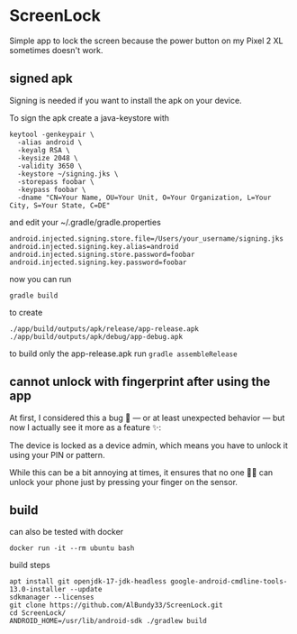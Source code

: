 # ScreenLock
Simple app to lock the screen because the power button on my Pixel 2 XL sometimes doesn't work.

## signed apk
Signing is needed if you want to install the apk on your device.

To sign the apk create a java-keystore with
```
keytool -genkeypair \
  -alias android \
  -keyalg RSA \
  -keysize 2048 \
  -validity 3650 \
  -keystore ~/signing.jks \
  -storepass foobar \
  -keypass foobar \
  -dname "CN=Your Name, OU=Your Unit, O=Your Organization, L=Your City, S=Your State, C=DE"
```

and edit your ~/.gradle/gradle.properties
```
android.injected.signing.store.file=/Users/your_username/signing.jks
android.injected.signing.key.alias=android
android.injected.signing.store.password=foobar
android.injected.signing.key.password=foobar
```

now you can run
```
gradle build
```
to create
```
./app/build/outputs/apk/release/app-release.apk
./app/build/outputs/apk/debug/app-debug.apk
```
to build only the app-release.apk run `gradle assembleRelease`

## cannot unlock with fingerprint after using the app
At first, I considered this a bug 🐛 — or at least unexpected behavior — but now I actually see it more as a feature ✨:

The device is locked as a device admin, which means you have to unlock it using your PIN or pattern.

While this can be a bit annoying at times, it ensures that no one 🕵️‍♂️ can unlock your phone just by pressing your finger on the sensor.

## build
can also be tested with docker
```
docker run -it --rm ubuntu bash
```
build steps
```
apt install git openjdk-17-jdk-headless google-android-cmdline-tools-13.0-installer --update
sdkmanager --licenses
git clone https://github.com/AlBundy33/ScreenLock.git
cd ScreenLock/
ANDROID_HOME=/usr/lib/android-sdk ./gradlew build
```
